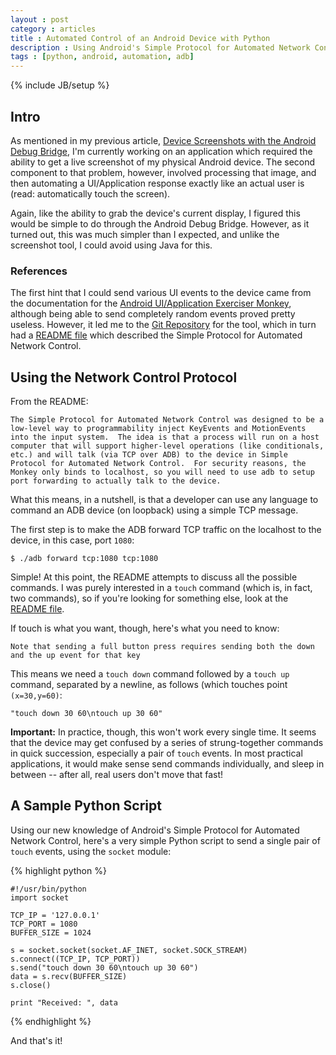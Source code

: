 ```yaml
---
layout : post
category : articles 
title : Automated Control of an Android Device with Python
description : Using Android's Simple Protocol for Automated Network Control to send touch events to a physical device using Python and a TCP socket.
tags : [python, android, automation, adb]
---
```

{% include JB/setup %}

## Intro
As mentioned in my previous article, [Device Screenshots with the Android Debug Bridge](/articles/2010/06/16/device-screenshots-with-the-android-debug-bridge), I'm currently working on an application which required the ability to get a live screenshot of my physical Android device. The second component to that problem, however, involved processing that image, and then automating a UI/Application response exactly like an actual user is (read: automatically touch the screen).

Again, like the ability to grab the device's current display, I figured this would be simple to do through the Android Debug Bridge. However, as it turned out, this was much simpler than I expected, and unlike the screenshot tool, I could avoid using Java for this.

### References
The first hint that I could send various UI events to the device came from the documentation for the [Android UI/Application Exerciser Monkey](http://developer.android.com/guide/developing/tools/monkey.html), although being able to send completely random events proved pretty useless. However, it led me to the [Git Repository](http://android.git.kernel.org/?p=platform/development.git;a=tree;f=cmds/monkey) for the tool, which in turn had a [README file](http://android.git.kernel.org/?p=platform/development.git;a=blob;f=cmds/monkey/README.NETWORK.txt) which described the Simple Protocol for Automated Network Control.

## Using the Network Control Protocol
From the README:

    The Simple Protocol for Automated Network Control was designed to be a
    low-level way to programmability inject KeyEvents and MotionEvents
    into the input system.  The idea is that a process will run on a host
    computer that will support higher-level operations (like conditionals,
    etc.) and will talk (via TCP over ADB) to the device in Simple
    Protocol for Automated Network Control.  For security reasons, the
    Monkey only binds to localhost, so you will need to use adb to setup
    port forwarding to actually talk to the device.

What this means, in a nutshell, is that a developer can use any language to command an ADB device (on loopback) using a simple TCP message.

The first step is to make the ADB forward TCP traffic on the localhost to the device, in this case, port `1080`:

    $ ./adb forward tcp:1080 tcp:1080

Simple! At this point, the README attempts to discuss all the possible commands. I was purely interested in a `touch` command (which is, in fact, two commands), so if you're looking for something else, look at the [README file](http://android.git.kernel.org/?p=platform/development.git;a=blob;f=cmds/monkey/README.NETWORK.txt).

If touch is what you want, though, here's what you need to know:

    Note that sending a full button press requires sending both the down
    and the up event for that key

This means we need a `touch down` command followed by a `touch up` command, separated by a newline, as follows (which touches point `(x=30,y=60)`:

    "touch down 30 60\ntouch up 30 60"

**Important:** In practice, though, this won't work every single time. It seems that the device may get confused by a series of strung-together commands in quick succession, especially a pair of `touch` events. In most practical applications, it would make sense send commands individually, and sleep in between -- after all, real users don't move that fast!

## A Sample Python Script
Using our new knowledge of Android's Simple Protocol for Automated Network Control, here's a very simple Python script to send a single pair of `touch` events, using the `socket` module:

{% highlight python %}

    #!/usr/bin/python
    import socket
    
    TCP_IP = '127.0.0.1'
    TCP_PORT = 1080
    BUFFER_SIZE = 1024
    
    s = socket.socket(socket.AF_INET, socket.SOCK_STREAM)
    s.connect((TCP_IP, TCP_PORT))
    s.send("touch down 30 60\ntouch up 30 60")
    data = s.recv(BUFFER_SIZE)
    s.close()
    
    print "Received: ", data

{% endhighlight %}

And that's it!
